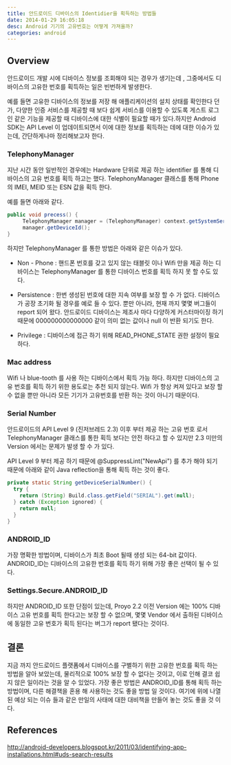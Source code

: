 ```yaml
---
title: 안드로이드 디바이스의 Identidier을 획득하는 방법들
date: 2014-01-29 16:05:18
desc: Android 기기의 고유번호는 어떻게 가져올까?
categories: android
---
```


## Overview

안드로이드 개발 시에 디바이스 정보를 조회해야 되는 경우가 생기는데 , 그중에서도 디바이스의 고유한 번호를 획득하는 일은 빈번하게 발생한다. 

예를 들면 고유한 디바이스의 정보를 저장 해 애플리케이션의 설치 상태를 확인한다 던가, 다양한 인증 서비스를 제공할 때 보다 쉽게 서비스를 이용할 수 있도록 게스트 로그인 같은 기능을 제공할 때 디바이스에 대한 식별이 필요할 때가 있다.하지만 Android SDK는 API Level 이 업데이트되면서 이에 대한 정보를 획득하는 데에 대한 이슈가 있는데, 간단하게나마 정리해보고자 한다. 


### TelephonyManager

지난 시간 동안 일반적인 경우에는 Hardware 단위로 제공 하는 identifier 를 통해 디바이스의 고유 번호를 획득 하고는 했다. TelephonyManager 클래스를 통해 Phone의 IMEI, MEID 또는 ESN 값을 획득 한다.

예를 들면 아래와 같다.

``` java
public void precess() {
     TelephonyManager manager = (TelephonyManager) context.getSystemService(Context.TELEPHONY_SERVICE);
     manager.getDeviceId();
}
```

하지만 TelephonyManager  를 통한 방법은 아래와 같은  이슈가 있다.

- Non - Phone : 핸드폰 번호를 갖고 있지 않는 태블릿 이나 Wifi 만을 제공 하는 디바이스는 TelephonyManager 를 통한 디바이스 번호를 획득 하지 못 할 수도 있다.

- Persistence : 한번 생성된 번호에 대한 지속 여부를 보장 할 수 가 없다. 디바이스가 공장 초기화 될 경우를 예로 들 수 있다. 뿐만 아니라, 현재 까지 몇몇 버그들이 report 되어 왔다. 안드로이드 디바이스는 제조사 마다 다양하게 커스터마이징 하기 때문에 000000000000000 같이 의미 없는 값이나 null 이 반환 되기도 한다.

- Privilege : 디바이스에 접근 하기 위해  READ_PHONE_STATE  권한 설정이 필요 하다. 



### Mac address

Wifi 나 blue-tooth 를 사용 하는 디바이스에서 획득 가능 하다. 하지만 디바이스의 고유 번호를 획득 하기 위한 용도로는 추천 되지 않는다. Wifi 가 항상 켜져 있다고 보장 할 수 없을 뿐만 아니라 모든 기기가 고유번호를 반환 하는 것이 아니기 때문이다.




### Serial Number

안드로이드의 API Level 9 (진저브레드 2.3) 이후 부터 제공 하는 고유 번호 로서 TelephonyManager 클래스를 통한 획득 보다는 안전 하다고 할 수 있지만 2.3 미만의 Version 에서는 문제가 발생 할 수 가 있다.

API Level 9 부터 제공 하기 때문에 @SuppressLint("NewApi") 를 추가 해야 되기 때문에 아래와 같이 Java reflection을 통해 획득 하는 것이 좋다. 

``` java
private static String getDeviceSerialNumber() {
  try {
    return (String) Build.class.getField("SERIAL").get(null);
  } catch (Exception ignored) {
    return null;
  }
}
```


### ANDROID_ID

가장 명확한 방법이며, 디바이스가 최초 Boot 될때 생성 되는 64-bit 값이다. ANDROID_ID는 디바이스의 고유한 번호를 획득 하기 위해 가장 좋은 선택이 될 수 있다. 

### Settings.Secure.ANDROID_ID
하지만 ANDROID_ID 또한 단점이 있는데, Proyo 2.2 이전 Version 에는 100% 디바이스 고유 번호를 획득 한다고는 보장 할 수 없으며, 몇몇 Vendor 에서 출하된 디바이스에 동일한 고유 번호가 획득 된다는 버그가 report 됐다는 것이다.




## 결론 

지금 까지 안드로이드 플랫폼에서 디바이스를 구별하기 위한 고유한 번호를 획득 하는 방법을 알아 보았는데, 물리적으로 100% 보장 할 수 없다는 것이고, 이로 인해 결코 쉽지 않은 일이라는 것을 알 수 있었다. 가장 좋은 방법은 ANDROID_ID를 통해 획득 하는 방법이며, 다른 해결책을 혼용 해 사용하는 것도 좋을 방법 일 것이다. 여기에 위에 나열된 예상 되는 이슈 들과 같은 만일의 사태에 대한 대비책을 만들어 놓는 것도 좋을 것 이다.


## References
http://android-developers.blogspot.kr/2011/03/identifying-app-installations.html#uds-search-results 


